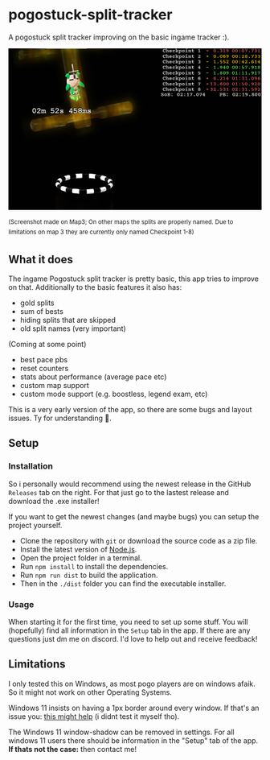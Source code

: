 # pogostuck-split-tracker
A pogostuck split tracker improving on the basic ingame tracker :).

<img alt="example-visual.png" height="321" src="img.png"/>

<sup>(Screenshot made on Map3; On other maps the splits are properly named. Due to limitations on map 3 they are currently only named Checkpoint 1-8)</sup>


## What it does
The ingame Pogostuck split tracker is pretty basic, this app tries to improve on that.
Additionally to the basic features it also has:
- gold splits
- sum of bests
- hiding splits that are skipped
- old split names (very important)
  
(Coming at some point)
- best pace pbs
- reset counters
- stats about performance (average pace etc)
- custom map support
- custom mode support (e.g. boostless, legend exam, etc)

This is a very early version of the app, so there are some bugs and layout issues. Ty for understanding 🐸.

## Setup
### Installation
So i personally would recommend using the newest release in the GitHub `Releases` tab on the right. For that just go to the lastest release and download the .exe installer!

If you want to get the newest changes (and maybe bugs) you can setup the project yourself.

- Clone the repository with `git` or download the source code as a zip file.
- Install the latest version of [Node.js](https://nodejs.org/en/download/).
- Open the project folder in a terminal.
- Run `npm install` to install the dependencies.
- Run `npm run dist` to build the application.
- Then in the ``./dist`` folder you can find the executable installer.

### Usage
When starting it for the first time, you need to set up some stuff. You will (hopefully) find all information in the ``Setup`` tab in the app.
If there are any questions just dm me on discord. I'd love to help out and receive feedback!

## Limitations
I only tested this on Windows, as most pogo players are on windows afaik. So it might not work on other Operating Systems.

Windows 11 insists on having a 1px border around every window. If that's an issue you: [this might help](https://pureinfotech.com/remove-pixel-border-windows-11/) (i didnt test it myself tho).

The Windows 11 window-shadow can be removed in settings. For all windows 11 users there should be information in the "Setup" tab of the app. **If thats not the case:** then contact me!